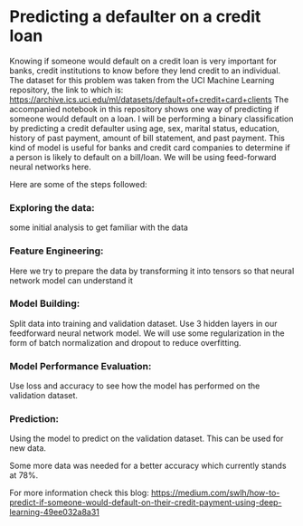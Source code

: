 # Predicting a defaulter on a credit loan

Knowing if someone would default on a credit loan is very important for banks, credit institutions to know before they lend credit to an individual. The dataset for this problem was taken from the UCI Machine Learning repository, the link to which is: https://archive.ics.uci.edu/ml/datasets/default+of+credit+card+clients
The accompanied notebook in
this repository shows one way of predicting if someone would default on a loan. I will be performing a binary classification by predicting a credit defaulter using age, sex, marital status, education, history of past payment, amount of bill statement, and past payment. This kind of model is useful for banks and credit card companies to determine if a person is likely to default on a bill/loan. 
We will be using feed-forward neural networks here.

Here are some of the steps followed:
### Exploring the data: 
some initial analysis to get familiar with the data
### Feature Engineering: 
Here we try to prepare the data by transforming it into tensors so that neural network model can understand it
### Model Building: 
Split data into training and validation dataset. Use 3 hidden layers in our feedforward neural network model. We will use some regularization in the form of batch 
normalization and dropout to reduce overfitting.
### Model Performance Evaluation: 
Use loss and accuracy to see how the model has performed on the validation dataset.
### Prediction: 
Using the model to predict on the validation dataset. This can be used for new data.

Some more data was needed for a better accuracy which currently stands at 78%.

For more information check this blog: https://medium.com/swlh/how-to-predict-if-someone-would-default-on-their-credit-payment-using-deep-learning-49ee032a8a31


